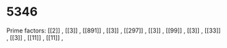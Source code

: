# 5346

Prime factors: [[2]] , [[3]] , [[891]] , [[3]] , [[297]] , [[3]] , [[99]] , [[3]] , [[33]] , [[3]] , [[11]] , [[11]] , 